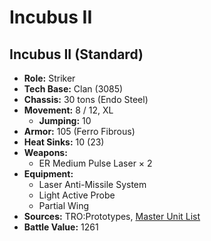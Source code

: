 # Incubus II
## Incubus II (Standard)
- **Role:** Striker
- **Tech Base:** Clan (3085)
- **Chassis:** 30 tons (Endo Steel)
- **Movement:** 8 / 12, XL
  - **Jumping:** 10
- **Armor:** 105 (Ferro Fibrous)
- **Heat Sinks:** 10 (23)
- **Weapons:**
  - ER Medium Pulse Laser × 2
- **Equipment:**
  - Laser Anti-Missile System
  - Light Active Probe
  - Partial Wing
- **Sources:** TRO:Prototypes, [Master Unit List](http://masterunitlist.info/Unit/Details/4363/incubus-ii-standard)
- **Battle Value:** 1261

